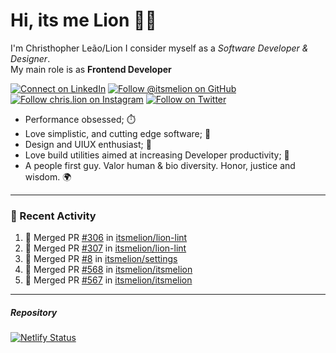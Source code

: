 # Hi, its me Lion 👋🦁

I'm Christhopher Leão/Lion
I consider myself as a _Software Developer & Designer_.<br/>My main role is as <b>Frontend Developer</b>
<br />

[![Connect on LinkedIn](https://img.shields.io/badge/--linkedin?label=LinkedIn&logo=LinkedIn&style=social)](https://www.linkedin.com/in/chrislion)
[![Follow @itsmelion on GitHub](https://img.shields.io/github/followers/itsmelion?label=follow%20%40itsmeLion&style=social)](https://github.com/itsmelion)
[![Follow chris.lion on Instagram](https://img.shields.io/badge/--instagram?label=@chris.lion&logo=Instagram&style=social)](https://instagram.com/chris.lion)
[![Follow on Twitter](https://img.shields.io/badge/--twitter?label=@ChrisLion_me&logo=Twitter&style=social)](https://twitter.com/chrislion_me)

- Performance obsessed; ⏱️
- Love simplistic, and cutting edge software; 📆
- Design and UIUX enthusiast; 🎨
- Love build utilities aimed at increasing Developer productivity; 🧰
- A people first guy. Valor human & bio diversity. Honor, justice and wisdom. 🌍

---
### 📰 Recent Activity

<!--START_SECTION:activity-->
1. 🎉 Merged PR [#306](https://github.com/itsmelion/lion-lint/pull/306) in [itsmelion/lion-lint](https://github.com/itsmelion/lion-lint)
2. 🎉 Merged PR [#307](https://github.com/itsmelion/lion-lint/pull/307) in [itsmelion/lion-lint](https://github.com/itsmelion/lion-lint)
3. 🎉 Merged PR [#8](https://github.com/itsmelion/settings/pull/8) in [itsmelion/settings](https://github.com/itsmelion/settings)
4. 🎉 Merged PR [#568](https://github.com/itsmelion/itsmelion/pull/568) in [itsmelion/itsmelion](https://github.com/itsmelion/itsmelion)
5. 🎉 Merged PR [#567](https://github.com/itsmelion/itsmelion/pull/567) in [itsmelion/itsmelion](https://github.com/itsmelion/itsmelion)
<!--END_SECTION:activity-->

___

##### Repository
[![Netlify Status](https://api.netlify.com/api/v1/badges/9e2e6136-1ab9-42fc-8d4e-188512d5d841/deploy-status)](https://app.netlify.com/sites/lion-portfolio/deploys)
